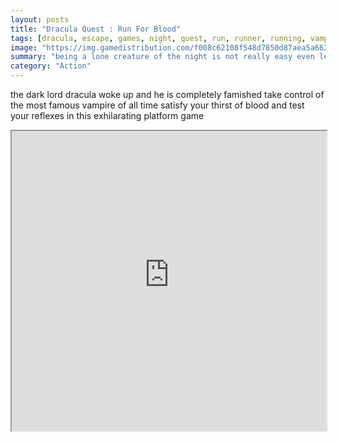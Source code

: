 ```yaml
---
layout: posts
title: "Dracula Quest : Run For Blood"
tags: [dracula, escape, games, night, quest, run, runner, running, vampire, free, online, games, oyna, game, free, games, play, play, games]
image: "https://img.gamedistribution.com/f008c62108f548d7850d87aea5a662ad.jpg"
summary: "being a lone creature of the night is not really easy even less when you have to spend every one of these nights to run from roof to roof to find a young lady to bite however this is what you will have to do if you want to survive and all that while avoiding enemies and obstacles that will cross your path  free online games oyna game free games play play games"
category: "Action"
---
```


the dark lord dracula woke up and he is completely famished take control of the most famous vampire of all time satisfy your thirst of blood and test your reflexes in this exhilarating platform game

<iframe width="100%" height="480px;" src="https://html5.gamedistribution.com/f008c62108f548d7850d87aea5a662ad/"></iframe>